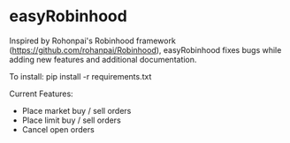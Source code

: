 # easyRobinhood

Inspired by Rohonpai's Robinhood framework (https://github.com/rohanpai/Robinhood), easyRobinhood fixes bugs while adding new features and additional documentation. 

To install:
    pip install -r requirements.txt

Current Features:
* Place market buy / sell orders
* Place limit buy / sell orders
* Cancel open orders